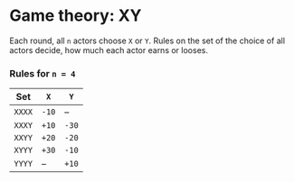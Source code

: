 # Game theory: XY

Each round, all `n` actors choose `X` or `Y`. Rules on the set of the choice of all actors decide, how much each actor earns or looses.

### Rules for `n = 4`

Set    | `X`   | `Y`
------ | ----- | ----
`XXXX` | `-10` |   –
`XXXY` | `+10` | `-30`
`XXYY` | `+20` | `-20`
`XYYY` | `+30` | `-10`
`YYYY` |   –   | `+10`
